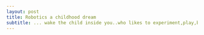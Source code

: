```yaml
---
layout: post
title: Robotics a childhood dream
subtitle: ... wake the child inside you..who likes to experiment,play,build,laugh and learn  
---
```

